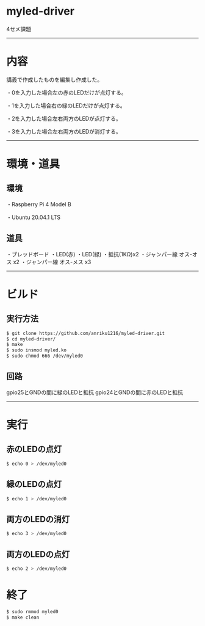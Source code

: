# myled-driver

4セメ課題

---

# 内容

講義で作成したものを編集し作成した。

・0を入力した場合左の赤のLEDだけが点灯する。

・1を入力した場合右の緑のLEDだけが点灯する。

・2を入力した場合左右両方のLEDが点灯する。

・3を入力した場合左右両方のLEDが消灯する。

---

# 環境・道具

## 環境
・Raspberry Pi 4 Model B

・Ubuntu 20.04.1 LTS
## 道具
・ブレッドボード
・LED(赤)
・LED(緑)
・抵抗(1KΩ)x2
・ジャンパー線 オス-オス x2
・ジャンパー線 オス-メス x3

---

# ビルド

## 実行方法
```sh
$ git clone https://github.com/anriku1216/myled-driver.git
$ cd myled-driver/
$ make
$ sudo insmod myled.ko
$ sudo chmod 666 /dev/myled0
```
## 回路
gpio25とGNDの間に緑のLEDと抵抗
gpio24とGNDの間に赤のLEDと抵抗

---

# 実行

## 赤のLEDの点灯

```sh
$ echo 0 > /dev/myled0
```

## 緑のLEDの点灯

```sh
$ echo 1 > /dev/myled0
```

## 両方のLEDの消灯

```sh
$ echo 3 > /dev/myled0
```

## 両方のLEDの点灯

```sh
$ echo 2 > /dev/myled0
```

# 終了

```sh
$ sudo rmmod myled0
$ make clean
```























